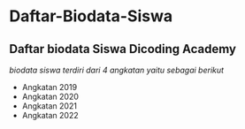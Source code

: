 Daftar-Biodata-Siswa
==
Daftar biodata Siswa Dicoding Academy
--
*biodata siswa terdiri dari 4 angkatan yaitu sebagai berikut*
- Angkatan 2019
- Angkatan 2020
- Angkatan 2021
- Angkatan 2022
